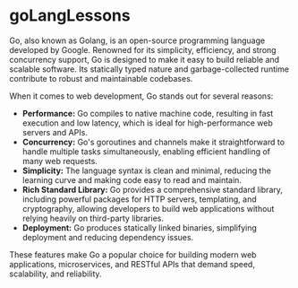 # goLangLessons
  
Go, also known as Golang, is an open-source programming language developed by Google. Renowned for its simplicity, efficiency, and strong concurrency support, Go is designed to make it easy to build reliable and scalable software. Its statically typed nature and garbage-collected runtime contribute to robust and maintainable codebases.

When it comes to web development, Go stands out for several reasons:

- **Performance:** Go compiles to native machine code, resulting in fast execution and low latency, which is ideal for high-performance web servers and APIs.
- **Concurrency:** Go's goroutines and channels make it straightforward to handle multiple tasks simultaneously, enabling efficient handling of many web requests.
- **Simplicity:** The language syntax is clean and minimal, reducing the learning curve and making code easy to read and maintain.
- **Rich Standard Library:** Go provides a comprehensive standard library, including powerful packages for HTTP servers, templating, and cryptography, allowing developers to build web applications without relying heavily on third-party libraries.
- **Deployment:** Go produces statically linked binaries, simplifying deployment and reducing dependency issues.

These features make Go a popular choice for building modern web applications, microservices, and RESTful APIs that demand speed, scalability, and reliability.
